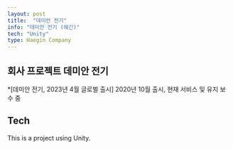 ```yaml
---
layout: post
title:  "데미안 전기"
info: "데미안 전기 (해긴)"
tech: "Unity"
type: Haegin Company
---
```


## 회사 프로젝트 데미안 전기
*[데미안 전기, 2023년 4월 글로벌 출시]
   2020년 10월 출시, 현재 서비스 및 유지 보수 중

## Tech
This is a project using Unity.  
